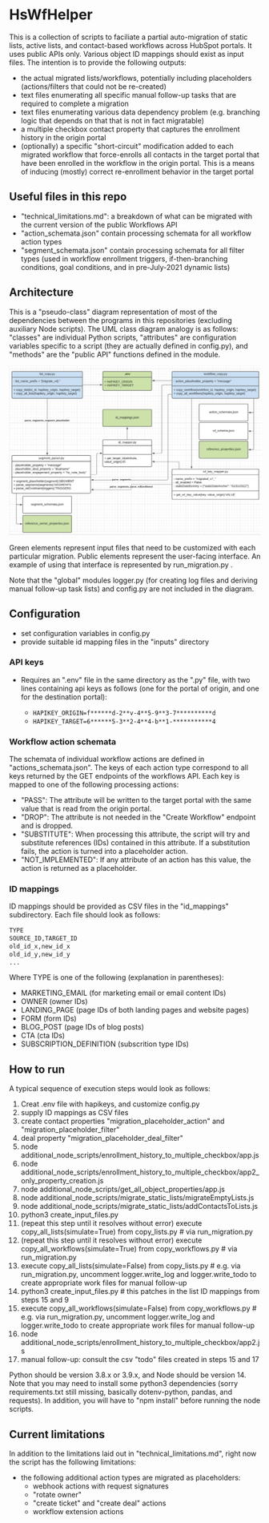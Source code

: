 # HsWfHelper

This is a collection of scripts to faciliate a partial auto-migration of static lists, active lists, and contact-based workflows across HubSpot portals. It uses public APIs only. Various object ID mappings should exist as input files. The intention is to provide the following outputs:

* the actual migrated lists/workflows, potentially including placeholders (actions/filters that could not be re-created)
* text files enumerating all specific manual follow-up tasks that are required to complete a migration
* text files enumerating various data dependency problem (e.g. branching logic that depends on that that is not in fact migratable)
* a multiple checkbox contact property that captures the enrollment history in the origin portal
* (optionally) a specific "short-circuit" modification added to each migrated workflow that force-enrolls all contacts in the target portal that have been enrolled in the workflow in the origin portal. This is a means of inducing (mostly) correct re-enrollment behavior in the target portal

## Useful files in this repo

* "technical_limitations.md": a breakdown of what can be migrated with the current version of the public Workflows API
* "action_schemata.json" contain processing schemata for all workflow action types
* "segment_schemata.json" contain processing schemata for all filter types (used in workflow enrollment triggers, if-then-branching conditions, goal conditions, and in pre-July-2021 dynamic lists)

## Architecture

This is a "pseudo-class" diagram representation of most of the dependencies between the programs in this repositories (excluding auxiliary Node scripts). The UML class diagram analogy is as follows: "classes" are individual Python scripts, "attributes" are configuration variables specific to a script (they are actually defined in config.py), and "methods" are the "public API" functions defined in the module.

![pseudo class diagram](./HsWfHelper_dependencies.png)

Green elements represent input files that need to be customized with each particular migration. Public elements represent the user-facing interface. An example of using that interface is represented by run_migration.py .

Note that the "global" modules logger.py (for creating log files and deriving manual follow-up task lists) and config.py are not included in the diagram.

## Configuration

* set configuration variables in config.py
* provide suitable id mapping files in the "inputs" directory 

### API keys

* Requires an ".env" file in the same directory as the ".py" file, with two lines containing api keys as follows (one for the portal of origin, and one for the destination portal):

  * `HAPIKEY_ORIGIN=f******d-2**v-4**5-9**3-7**********d`
  * `HAPIKEY_TARGET=6******5-3**2-4**4-b**1-***********4`

### Workflow action schemata

The schemata of individual workflow actions are defined in "actions_schemata.json". The keys of each action type correspond to all keys returned by the GET endpoints of the workflows API. Each key is mapped to one of the following processing actions:
* "PASS": The attribute will be written to the target portal with the same value that is read from the origin portal.
* "DROP": The attribute is not needed in the "Create Workflow" endpoint and is dropped.
* "SUBSTITUTE": When processing this attribute, the script will try and substitute references (IDs) contained in this attribute. If a substitution fails, the action is turned into a placeholder action.
* "NOT_IMPLEMENTED": If any attribute of an action has this value, the action is returned as a placeholder.

### ID mappings

ID mappings should be provided as CSV files in the "id_mappings" subdirectory. Each file should look as follows:

```
TYPE
SOURCE_ID,TARGET_ID
old_id_x,new_id_x
old_id_y,new_id_y
...
```

Where TYPE is one of the following (explanation in parentheses):
* MARKETING_EMAIL (for marketing email or email content IDs)
* OWNER (owner IDs)
* LANDING_PAGE (page IDs of both landing pages and website pages)
* FORM (form IDs)
* BLOG_POST (page IDs of blog posts)
* CTA (cta IDs)
* SUBSCRIPTION_DEFINITION (subscrition type IDs)

## How to run

A typical sequence of execution steps would look as follows:

1. Creat .env file with hapikeys, and customize config.py
2. supply ID mappings as CSV files
4. create contact properties "migration_placeholder_action" and "migration_placeholder_filter"
5. deal property "migration_placeholder_deal_filter"
6. node additional_node_scripts/enrollment_history_to_multiple_checkbox/app.js
7. node additional_node_scripts/enrollment_history_to_multiple_checkbox/app2_only_property_creation.js
8. node additional_node_scripts/get_all_object_properties/app.js
9. node additional_node_scripts/migrate_static_lists/migrateEmptyLists.js
10. node additional_node_scripts/migrate_static_lists/addContactsToLists.js
11. python3 create_input_files.py
12. (repeat this step until it resolves without error) execute copy_all_lists(simulate=True) from copy_lists.py # via run_migration.py
13. (repeat this step until it resolves without error) execute copy_all_workflows(simulate=True) from copy_workflows.py # via run_migration.py
14. execute copy_all_lists(simulate=False) from copy_lists.py  # e.g. via run_migration.py, uncomment logger.write_log and logger.write_todo to create appropriate work files for manual follow-up
15. python3 create_input_files.py # this patches in the list ID mappings from steps 15 and 9
16. execute copy_all_workflows(simulate=False) from copy_workflows.py # e.g. via run_migration.py, uncomment logger.write_log and logger.write_todo to create appropriate work files for manual follow-up
17. node additional_node_scripts/enrollment_history_to_multiple_checkbox/app2.js
18. manual follow-up: consult the csv "todo" files created in steps 15 and 17

Python should be version 3.8.x or 3.9.x, and Node should be version 14. Note that you may need to install some python3 dependencies (sorry requirements.txt still missing, basically dotenv-python, pandas, and requests). In addition, you will have to "npm install" before running the node scripts.


## Current limitations

In addition to the limitations laid out in "technical_limitations.md", right now the script has the following limitations:
* the following additional action types are migrated as placeholders:
  * webhook actions with request signatures
  * "rotate owner"
  * "create ticket" and "create deal" actions
  * workflow extension actions
